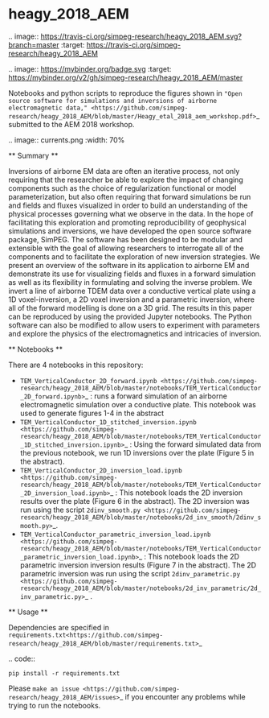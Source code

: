 # heagy_2018_AEM

.. image:: https://travis-ci.org/simpeg-research/heagy_2018_AEM.svg?branch=master
    :target: https://travis-ci.org/simpeg-research/heagy_2018_AEM

.. image:: https://mybinder.org/badge.svg
    :target: https://mybinder.org/v2/gh/simpeg-research/heagy_2018_AEM/master

Notebooks and python scripts to reproduce the figures shown in
`"Open source software for simulations and inversions of airborne electromagnetic data," <https://github.com/simpeg-research/heagy_2018_AEM/blob/master/Heagy_etal_2018_aem_workshop.pdf>`_
submitted to the AEM 2018 workshop.

.. image:: currents.png
    :width: 70%

** Summary **

Inversions of airborne EM data are often an iterative process, not only requiring that the researcher be able to explore the impact of changing components such as the choice of regularization functional or model parameterization, but also often requiring that forward simulations be run and fields and fluxes visualized in order to build an understanding of the physical processes governing what we observe in the data. In the hope of facilitating this exploration and promoting reproducibility of geophysical simulations and inversions, we have developed the open source software package, SimPEG. The software has been designed to be modular and extensible with the goal of allowing researchers to interrogate all of the components and to facilitate the exploration of new inversion strategies. We present an overview of the software in its application to airborne EM and demonstrate its use for visualizing fields and fluxes in a forward simulation as well as its flexibility in formulating and solving the inverse problem. We invert a line of airborne TDEM data over a conductive vertical plate using a 1D voxel-inversion, a 2D voxel inversion and a parametric inversion, where all of the forward modelling is done on a 3D grid. The results in this paper can be reproduced  by using the provided Jupyter notebooks. The Python software can also be modified to allow users to experiment with parameters and explore the physics of the electromagnetics and intricacies of inversion.

** Notebooks **

There are 4 notebooks in this repository:

- `TEM_VerticalConductor_2D_forward.ipynb <https://github.com/simpeg-research/heagy_2018_AEM/blob/master/notebooks/TEM_VerticalConductor_2D_forward.ipynb>`_ : runs a forward simulation of an airborne electromagnetic simulation over a conductive plate. This notebook was used to generate figures 1-4 in the abstract
- `TEM_VerticalConductor_1D_stitched_inversion.ipynb <https://github.com/simpeg-research/heagy_2018_AEM/blob/master/notebooks/TEM_VerticalConductor_1D_stitched_inversion.ipynb>`_ : Using the forward simulated data from the previous notebook, we run 1D inversions over the plate (Figure 5 in the abstract).
- `TEM_VerticalConductor_2D_inversion_load.ipynb <https://github.com/simpeg-research/heagy_2018_AEM/blob/master/notebooks/TEM_VerticalConductor_2D_inversion_load.ipynb>`_ : This notebook loads the 2D inversion results over the plate (Figure 6 in the abstract). The 2D inversion was run using the script `2dinv_smooth.py <https://github.com/simpeg-research/heagy_2018_AEM/blob/master/notebooks/2d_inv_smooth/2dinv_smooth.py>`_.
- `TEM_VerticalConductor_parametric_inversion_load.ipynb <https://github.com/simpeg-research/heagy_2018_AEM/blob/master/notebooks/TEM_VerticalConductor_parametric_inversion_load.ipynb>`_ : This notebook loads the 2D parametric inversion inversion results (Figure 7 in the abstract). The 2D parametric inversion was run using the script `2dinv_parametric.py <https://github.com/simpeg-research/heagy_2018_AEM/blob/master/notebooks/2d_inv_parametric/2d_inv_parametric.py>`_ .

** Usage **

Dependencies are specified in `requirements.txt<https://github.com/simpeg-research/heagy_2018_AEM/blob/master/requirements.txt>`_

.. code::

    pip install -r requirements.txt

Please `make an issue <https://github.com/simpeg-research/heagy_2018_AEM/issues>`_ if you encounter any problems while trying to run the notebooks.
